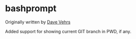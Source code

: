 bashprompt
==========

Originally written by [Dave Vehrs](http://www.debian-administration.org/article/Fancy_Bash_Prompts)

Added support for showing current GIT branch in PWD, if any.
